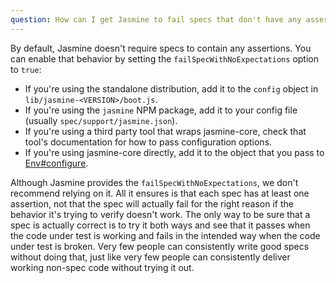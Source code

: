 ```yaml
---
question: How can I get Jasmine to fail specs that don't have any assertions?
---
```


By default, Jasmine doesn't require specs to contain any assertions. You can
enable that behavior by setting the `failSpecWithNoExpectations` option to
`true`:

* If you're using the standalone distribution, add it to the `config` object
  in `lib/jasmine-<VERSION>/boot.js`.
* If you're using the `jasmine` NPM package, add it to your config file
  (usually `spec/support/jasmine.json`).
* If you're using a third party tool that wraps jasmine-core, check that tool's
  documentation for how to pass configuration options.
* If you're using jasmine-core directly, add it to the object that you pass to
  [Env#configure](/api/edge/Env.html#configure).

Although Jasmine provides the `failSpecWithNoExpectations`, we don't recommend
relying on it. All it ensures is that each spec has at least one assertion, not
that the spec will actually fail for the right reason if the behavior it's
trying to verify doesn't work. The only way to be sure that a spec is actually
correct is to try it both ways and see that it passes when the code under test
is working and fails in the intended way when the code under test is broken.
Very few people can consistently write good specs without doing that, just like
very few people can consistently deliver working non-spec code without trying
it out.
